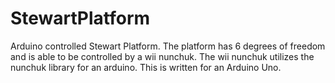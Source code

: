 # StewartPlatform
Arduino controlled Stewart Platform. The platform has 6 degrees of freedom and is able to be controlled by a wii nunchuk.
The wii nunchuk utilizes the nunchuk library for an arduino.
This is written for an Arduino Uno.
